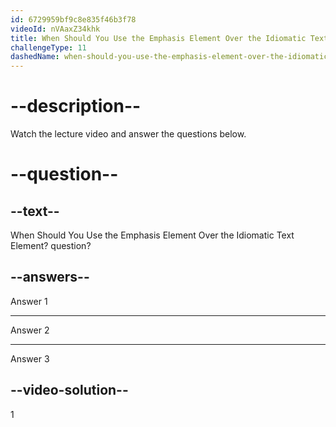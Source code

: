 ```yaml
---
id: 6729959bf9c8e835f46b3f78
videoId: nVAaxZ34khk
title: When Should You Use the Emphasis Element Over the Idiomatic Text Element?
challengeType: 11
dashedName: when-should-you-use-the-emphasis-element-over-the-idiomatic-text-element
---
```


# --description--

Watch the lecture video and answer the questions below.

# --question--

## --text--

When Should You Use the Emphasis Element Over the Idiomatic Text Element? question?

## --answers--

Answer 1

---

Answer 2

---

Answer 3

## --video-solution--

1
